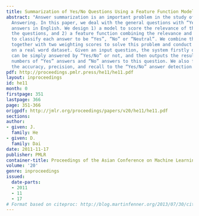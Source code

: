 ```yaml
---
title: Summarization of Yes/No Questions Using a Feature Function Model
abstract: "Answer summarization is an important problem in the study of Question and
  Answering. In this paper, we deal with the general questions with “Yesâ\x88\x95No”
  answers in English. We design 1) a model to score the relevance of the answers and
  the questions, and 2) a feature function combining the relevance and opinion scores
  to classify each answer to be “Yes”, “No” or “Neutral”. We combine the opinion features
  together with two weighting scores to solve this problem and conduct experiments
  on a real word dataset. Given an input question, the system firstly detects if it
  can be simply answered by “Yes/No” or not, and then outputs the resulting voting
  numbers of “Yes” answers and “No” answers to this question. We also first proposed
  the accuracy, precision, and recall to the “Yes/No” answer detection."
pdf: http://proceedings.pmlr.press/he11/he11.pdf
layout: inproceedings
id: he11
month: 0
firstpage: 351
lastpage: 366
page: 351-366
origpdf: http://jmlr.org/proceedings/papers/v20/he11/he11.pdf
sections: 
author:
- given: J.
  family: He
- given: D.
  family: Dai
date: 2011-11-17
publisher: PMLR
container-title: Proceedings of the Asian Conference on Machine Learning
volume: '20'
genre: inproceedings
issued:
  date-parts:
  - 2011
  - 11
  - 17
# Format based on citeproc: http://blog.martinfenner.org/2013/07/30/citeproc-yaml-for-bibliographies/
---
```

